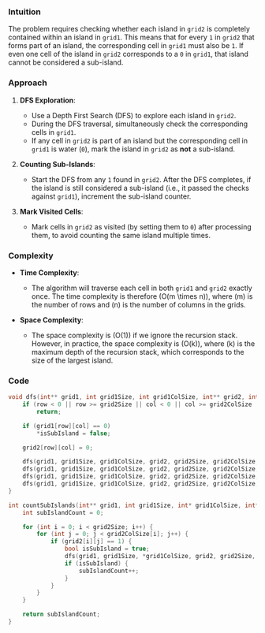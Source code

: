 ### Intuition
The problem requires checking whether each island in `grid2` is completely contained within an island in `grid1`. This means that for every `1` in `grid2` that forms part of an island, the corresponding cell in `grid1` must also be `1`. If even one cell of the island in `grid2` corresponds to a `0` in `grid1`, that island cannot be considered a sub-island.

### Approach
1. **DFS Exploration**: 
   - Use a Depth First Search (DFS) to explore each island in `grid2`.
   - During the DFS traversal, simultaneously check the corresponding cells in `grid1`.
   - If any cell in `grid2` is part of an island but the corresponding cell in `grid1` is water (`0`), mark the island in `grid2` as **not** a sub-island.

2. **Counting Sub-Islands**:
   - Start the DFS from any `1` found in `grid2`. After the DFS completes, if the island is still considered a sub-island (i.e., it passed the checks against `grid1`), increment the sub-island counter.

3. **Mark Visited Cells**:
   - Mark cells in `grid2` as visited (by setting them to `0`) after processing them, to avoid counting the same island multiple times.

### Complexity

- **Time Complexity**: 
  - The algorithm will traverse each cell in both `grid1` and `grid2` exactly once. The time complexity is therefore \(O(m \times n)\), where \(m\) is the number of rows and \(n\) is the number of columns in the grids.

- **Space Complexity**:
  - The space complexity is \(O(1)\) if we ignore the recursion stack. However, in practice, the space complexity is \(O(k)\), where \(k\) is the maximum depth of the recursion stack, which corresponds to the size of the largest island.

### Code

```c
void dfs(int** grid1, int grid1Size, int grid1ColSize, int** grid2, int grid2Size, int grid2ColSize, int row, int col, bool* isSubIsland) {
    if (row < 0 || row >= grid2Size || col < 0 || col >= grid2ColSize || grid2[row][col] == 0)
        return;

    if (grid1[row][col] == 0)
        *isSubIsland = false;

    grid2[row][col] = 0;

    dfs(grid1, grid1Size, grid1ColSize, grid2, grid2Size, grid2ColSize, row + 1, col, isSubIsland);
    dfs(grid1, grid1Size, grid1ColSize, grid2, grid2Size, grid2ColSize, row - 1, col, isSubIsland);
    dfs(grid1, grid1Size, grid1ColSize, grid2, grid2Size, grid2ColSize, row, col + 1, isSubIsland);
    dfs(grid1, grid1Size, grid1ColSize, grid2, grid2Size, grid2ColSize, row, col - 1, isSubIsland);
}

int countSubIslands(int** grid1, int grid1Size, int* grid1ColSize, int** grid2, int grid2Size, int* grid2ColSize) {
    int subIslandCount = 0;

    for (int i = 0; i < grid2Size; i++) {
        for (int j = 0; j < grid2ColSize[i]; j++) {
            if (grid2[i][j] == 1) { 
                bool isSubIsland = true;
                dfs(grid1, grid1Size, *grid1ColSize, grid2, grid2Size, *grid2ColSize, i, j, &isSubIsland);
                if (isSubIsland) {
                    subIslandCount++;
                }
            }
        }
    }

    return subIslandCount;
}
```
